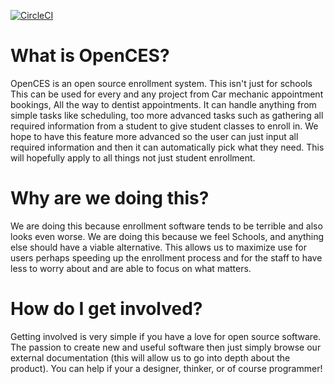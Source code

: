 [![CircleCI](https://circleci.com/gh/scallahana/OpenCES/tree/master.svg?style=svg)](https://circleci.com/gh/scallahana/OpenCES/tree/master)

# What is OpenCES?

OpenCES is an open source enrollment system. This isn't just for schools
This can be used for every and any project from Car mechanic appointment
bookings, All the way to dentist appointments. It can handle anything
from simple tasks like scheduling, too more advanced tasks such as
gathering all required information from a student to give student
classes to enroll in. We hope to have this feature more advanced
so the user can just input all required information and then it
can automatically pick what they need. This will hopefully apply to all
things not just student enrollment.

# Why are we doing this?

We are doing this because enrollment software tends to be terrible and also looks even worse. 
We are doing this because we feel Schools, and anything else should have a viable alternative.
This allows us to maximize use for users perhaps speeding up the enrollment process 
and for the staff to have less to worry about and are able to focus on what matters. 

# How do I get involved? 

Getting involved is very simple if you have a love for open source software. The passion to create new and 
useful software then just simply browse our external documentation (this will allow us to go into depth 
about the product). You can help if your a designer, thinker, or of course programmer!

